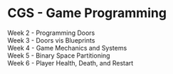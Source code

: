 # CGS - Game Programming
Week 2 - Programming Doors  
Week 3 - Doors vis Blueprints  
Week 4 - Game Mechanics and Systems  
Week 5 - Binary Space Partitioning  
Week 6 - Player Health, Death, and Restart